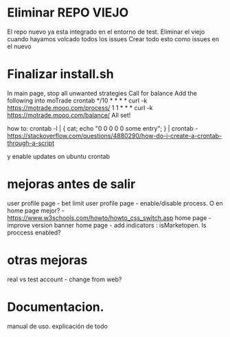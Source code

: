 # Eliminar REPO VIEJO
El repo nuevo ya esta integrado en el entorno de test. Eliminar el viejo cuando hayamos volcado todos los issues
Crear todo esto como issues en el nuevo


# Finalizar install.sh

In main page, stop all unwanted strategies
Call for balance
Add the following into moTrade crontab
    */10 * * * * curl -k https://motrade.mooo.com/process/
    1 1 * * * curl -k https://motrade.mooo.com/balance/
All set!

how to: crontab -l | { cat; echo "0 0 0 0 0 some entry"; } | crontab -
https://stackoverflow.com/questions/4880290/how-do-i-create-a-crontab-through-a-script

y enable updates on ubuntu crontab 




# mejoras antes de salir
user profile page - bet limit
user profile page - enable/disable process. O en home page mejor?
                  - https://www.w3schools.com/howto/howto_css_switch.asp
home page         - improve version banner
home page         - add indicators : isMarketopen. Is proccess enabled?

# otras mejoras
real vs test account - change from web?

# Documentacion. 
manual de uso. explicación de todo


